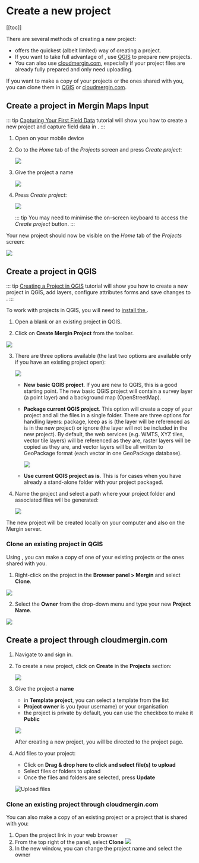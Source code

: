 # Create a new project
[[toc]]

There are several methods of creating a new <MainPlatformName /> project:
- [<MobileAppName /> ](./index.md#create-a-project-in-mergin-maps-input) offers the quickest (albeit limited) way of creating a <MainPlatformName /> project.
- If you want to take full advantage of <MainPlatformName />, use [QGIS](./index.md#create-a-project-in-qgis) to prepare new projects.
- You can also use [cloudmergin.com](./index.md#create-a-project-through-cloudmergin-com), especially if your project files are already fully prepared and only need uploading.

If you want to make a copy of your projects or the ones shared with you, you can clone them in [QGIS](./index.md#clone-an-existing-project-in-qgis) or [cloudmergin.com](./index.md#clone-an-existing-project-through-cloudmergin-com).

## Create a project in Mergin Maps Input

   ::: tip
   [Capturing Your First Field Data](../../tutorials/capturing-first-data/index.md) tutorial will show you how to create a new project and capture field data in <MobileAppName />.
   :::

1. Open <MobileAppName /> on your mobile device
2. Go to the *Home* tab of the *Projects* screen and press *Create project*:

   ![](../../tutorials/capturing-first-data/merginmaps-mobile-home-tab-of-projects-screen.jpg)

3. Give the project a name 

   ![](../../tutorials/capturing-first-data/merginmaps-mobile-naming-new-project.jpg)

4. Press *Create project*:

   ![](../../tutorials/capturing-first-data/merginmaps-mobile-create-new-project.jpg)
   
   ::: tip
   You may need to minimise the on-screen keyboard to access the *Create project* button.
   :::

Your new project should now be visible on the *Home* tab of the *Projects* screen:

![](../../tutorials/capturing-first-data/merginmaps-mobile-new-project-listed.jpg)

## Create a project in QGIS

   ::: tip
   [Creating a Project in QGIS](../../tutorials/creating-a-project-in-qgis/index.md) tutorial will show you how to create a new project in QGIS, add layers, configure attributes forms and save changes to <MainPlatformName />. 
   :::

To work with <MainPlatformName /> projects in QGIS, you will need to [install the <QGISPluginName />](../../setup/install-mergin-maps-plugin-for-qgis/index.md).

1. Open a blank or an existing project in QGIS.

2. Click on **Create Mergin Project** from the toolbar.

![](../../tutorials/creating-a-project-in-qgis/qgis-create-mergin-project.jpg)

3. There are three options available (the last two options are available only if you have an existing project open):

   ![](./mergin_plugin_project_wizard_2.png)

   - **New basic QGIS project**. If you are new to QGIS, this is a good starting point. The new basic QGIS project will contain a survey layer (a point layer) and a background map (OpenStreetMap).

   - **Package current QGIS project**. This option will create a copy of your project and all the files in a single folder. There are three options for handling layers: package, keep as is (the layer will be referenced as is in the new project) or ignore (the layer will not be included in the new project). 
     By default, the web services (e.g. WMTS, XYZ tiles, vector tile layers) will be referenced as they are, raster layers will be copied as they are, and vector layers will be all written to GeoPackage format (each vector in one GeoPackage database).

     ![](./mergin_plugin_project_wizard_3.png)

   - **Use current QGIS project as is**. This is for cases when you have already a stand-alone folder with your project packaged.

4. Name the project and select a path where your project folder and associated files will be generated:

   ![](./mergin_plugin_project_wizard_4.png)

The new <MainPlatformName /> project will be created locally on your computer and also on the Mergin server.

### Clone an existing project in QGIS

Using <QGISPluginName />, you can make a copy of one of your existing projects or the ones shared with you. 

1. Right-click on the project in the **Browser panel > Mergin** and select **Clone**.

![](./plugin-clone.png)

2. Select the **Owner** from the drop-down menu and type your new **Project Name**.

![](./clone.png)

## Create a project through cloudmergin.com

1. Navigate to <MainDomainNameLink /> and sign in.

2. To create a new project, click on **Create** in the **Projects** section:

   ![](./web-create-project.png)

3. Give the project a **name**
   - in **Template project**, you can select a template from the list
   - **Project owner** is you (your username) or your organisation
   - the project is private by default, you can use the checkbox to make it **Public**

   ![](./web-create-project-2.png)

   After creating a new project, you will be directed to the project page. 

4. Add files to your project:
   - Click on **Drag & drop here to click and select file(s) to upload**
   - Select files or folders to upload
   - Once the files and folders are selected, press **Update**

   ![Upload files](./web-project-upload.png)

### Clone an existing project through cloudmergin.com

You can also make a copy of an existing project or a project that is shared with you:

1. Open the project link in your web browser
2. From the top right of the panel, select **Clone**
   ![](./web-clone-project.png)
3. In the new window, you can change the project name and select the owner